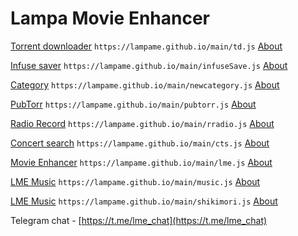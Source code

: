 # Lampa Movie Enhancer

[Torrent downloader](https://lampame.github.io/main/td.js) `https://lampame.github.io/main/td.js` [About](https://teletype.in/@lme/main)

[Infuse saver](https://lampame.github.io/main/infuseSave.js) `https://lampame.github.io/main/infuseSave.js` [About](https://teletype.in/@lme/infusesave)

[Category](https://lampame.github.io/main/newcategory.js) `https://lampame.github.io/main/newcategory.js` [About](https://teletype.in/@lme/newcategory)

[PubTorr](https://lampame.github.io/main/pubtorr.js) `https://lampame.github.io/main/pubtorr.js` [About](https://teletype.in/@lme/pubtorr)

[Radio Record](https://lampame.github.io/main/rradio.js) `https://lampame.github.io/main/rradio.js` [About](https://teletype.in/@lme/re_radiorecord)

[Concert search](https://lampame.github.io/main/cts.js) `https://lampame.github.io/main/cts.js` [About](https://teletype.in/@lme/cts)

[Movie Enhancer](https://lampame.github.io/main/lme.js) `https://lampame.github.io/main/lme.js` [About](https://teletype.in/@lme/metweaks)

[LME Music](https://lampame.github.io/main/music.js) `https://lampame.github.io/main/music.js` [About](https://teletype.in/@lme/music)

[LME Music](https://lampame.github.io/main/music.js) `https://lampame.github.io/main/shikimori.js` [About](https://teletype.in/@lme/shikimori)

Telegram chat - [https://t.me/lme_chat](https://t.me/lme_chat)
